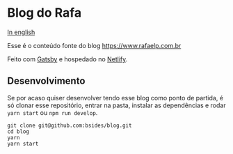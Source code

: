 # Blog do Rafa

[In english](README_EN.md)

Esse é o conteúdo fonte do blog https://www.rafaelp.com.br

Feito com [Gatsby](https://www.gatsbyjs.org) e hospedado no
[Netlify](https://www.netlify.com).

## Desenvolvimento

Se por acaso quiser desenvolver tendo esse blog como ponto de partida, é só
clonar esse repositório, entrar na pasta, instalar as dependências e rodar
`yarn start` ou `npm run develop`.

```
git clone git@github.com:bsides/blog.git
cd blog
yarn
yarn start
```
